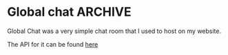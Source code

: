 # Global chat ARCHIVE
Global Chat was a very simple chat room that I used to host on my website.

The API for it can be found [here](https://github.com/afoster549/Global-chat-ARCHIVE/tree/api)
